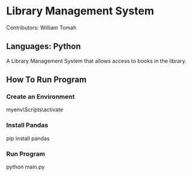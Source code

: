 # Library Management System

Contributors: William Tomah

## Languages: Python

A Library Management System that allows access to books in the library.

## How To Run Program

### Create an Environment
myenv\Scripts\activate

### Install Pandas
pip install pandas

### Run Program
python main.py

